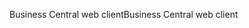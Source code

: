 <span data-ttu-id="50545-101">Business Central web client</span><span class="sxs-lookup"><span data-stu-id="50545-101">Business Central web client</span></span>
